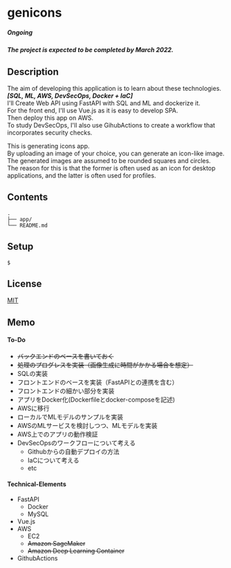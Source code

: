 # genicons

##### Ongoing
##### The project is expected to be completed by March 2022.

## Description

The aim of developing this application is to learn about these technologies.  
***[SQL, ML, AWS, DevSecOps, Docker + IaC]***  
I'll Create Web API using FastAPI with SQL and ML and dockerize it.  
For the front end, I'll use Vue.js as it is easy to develop SPA.  
Then deploy this app on AWS.  
To study DevSecOps, I'll also use GihubActions to create a workflow that incorporates security checks.

This is generating icons app.  
By uploading an image of your choice, you can generate an icon-like image.  
The generated images are assumed to be rounded squares and circles.  
The reason for this is that the former is often used as an icon for desktop applications, and the latter is often used for profiles.

## Contents

```
.
├── app/
└── README.md
```

## Setup

```
$ 
```

## License

[MIT](https://github.com/terib0l/genicons/blob/main/LICENSE)

## Memo

#### To-Do

* ~~バックエンドのベースを書いておく~~
* ~~処理のプログレスを実装（画像生成に時間がかかる場合を想定）~~
* SQLの実装
* フロントエンドのベースを実装（FastAPIとの連携を含む）
* フロントエンドの細かい部分を実装
* アプリをDocker化(Dockerfileとdocker-composeを記述)
* AWSに移行
* ローカルでMLモデルのサンプルを実装
* AWSのMLサービスを検討しつつ、MLモデルを実装
* AWS上でのアプリの動作検証
* DevSecOpsのワークフローについて考える
  * Githubからの自動デプロイの方法
  * IaCについて考える
  * etc

#### Technical-Elements

* FastAPI
  * Docker
  * MySQL
* Vue.js
* AWS
  * EC2
  * ~~Amazon SageMaker~~
  * ~~Amazon Deep Learning Container~~
* GithubActions
